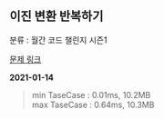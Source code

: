 ## 이진 변환 반복하기

분류 : 월간 코드 챌린지 시즌1

[문제 링크](https://programmers.co.kr/learn/courses/30/lessons/70129)

**2021-01-14**

> min TaseCase : 0.01ms, 10.2MB  
> max TaseCase : 0.64ms, 10.3MB  